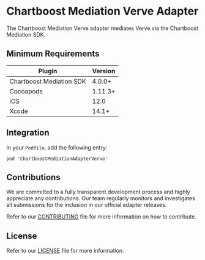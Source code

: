 # Chartboost Mediation Verve Adapter

The Chartboost Mediation Verve adapter mediates Verve via the Chartboost Mediation SDK.

## Minimum Requirements

| Plugin | Version |
| ------ | ------ |
| Chartboost Mediation SDK | 4.0.0+ |
| Cocoapods | 1.11.3+ |
| iOS | 12.0 |
| Xcode | 14.1+ |

## Integration

In your `Podfile`, add the following entry:
```
pod 'ChartboostMediationAdapterVerve'
```

## Contributions

We are committed to a fully transparent development process and highly appreciate any contributions. Our team regularly monitors and investigates all submissions for the inclusion in our official adapter releases.

Refer to our [CONTRIBUTING](CONTRIBUTING.md) file for more information on how to contribute.

## License

Refer to our [LICENSE](LICENSE.md) file for more information.
